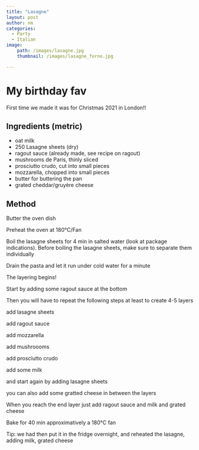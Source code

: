 ```yaml
---
title: "Lasagne"
layout: post
author: nm
categories:
  - Party
  - Italian
image: 
    path: /images/lasagne.jpg
    thumbnail: /images/lasagne_forno.jpg

---
```

# My birthday fav

First time we made it was for Christmas 2021 in London!!

## Ingredients (metric)

- oat milk 
- 250 Lasagne sheets (dry)
- ragout sauce (already made, see recipe on ragout)
- mushrooms de Paris, thinly sliced 
- prosciutto crudo, cut into small pieces
- mozzarella, chopped into small pieces 
- butter for buttering the pan 
- grated cheddar/gruyère cheese


## Method

Butter the oven dish 

Preheat the oven at 180°C/Fan

Boil the lasagne sheets for 4 min in salted water (look at package indications). Before boiling the lasagne sheets, make sure to separate them individually

Drain the pasta and let it run under cold water for a minute 

The layering begins!

Start by adding some ragout sauce at the bottom

Then you will have to repeat the following steps at least to create 4-5 layers 

 add lasagne sheets 
 
 add ragout sauce
 
 add mozzarella 
 
 add mushroooms 
 
 add prosciutto crudo 
 
 add some milk 
 
 and start again by adding lasagne sheets 
 
 you can also add some gratted cheese in between the layers 
 
 When you reach the end layer just add ragout sauce and milk and grated cheese
 
 Bake for 40 min approximatively a 180°C fan 
 
 Tip: we had then put it in the fridge overnight, and reheated the lasagne, adding milk, grated cheese







